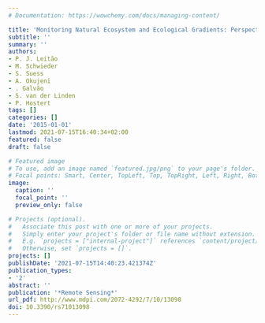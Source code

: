 ```yaml
---
# Documentation: https://wowchemy.com/docs/managing-content/

title: 'Monitoring Natural Ecosystem and Ecological Gradients: Perspectives with EnMAP'
subtitle: ''
summary: ''
authors:
- P. J. Leitão
- M. Schwieder
- S. Suess
- A. Okujeni
- . Galvão
- S. van der Linden
- P. Hostert
tags: []
categories: []
date: '2015-01-01'
lastmod: 2021-07-15T16:40:34+02:00
featured: false
draft: false

# Featured image
# To use, add an image named `featured.jpg/png` to your page's folder.
# Focal points: Smart, Center, TopLeft, Top, TopRight, Left, Right, BottomLeft, Bottom, BottomRight.
image:
  caption: ''
  focal_point: ''
  preview_only: false

# Projects (optional).
#   Associate this post with one or more of your projects.
#   Simply enter your project's folder or file name without extension.
#   E.g. `projects = ["internal-project"]` references `content/project/deep-learning/index.md`.
#   Otherwise, set `projects = []`.
projects: []
publishDate: '2021-07-15T14:40:23.421374Z'
publication_types:
- '2'
abstract: ''
publication: '*Remote Sensing*'
url_pdf: http://www.mdpi.com/2072-4292/7/10/13098
doi: 10.3390/rs71013098
---
```

